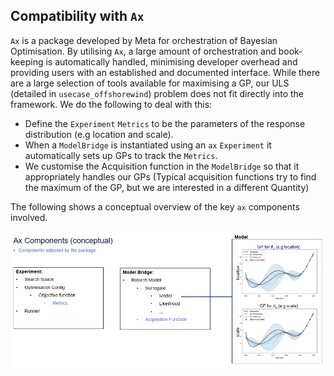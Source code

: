 ## Compatibility with `Ax`
`Ax` is a package developed by Meta for orchestration of Bayesian Optimisation. By utilising `Ax`, a large amount of orchestration and book-keeping is automatically handled, minimising developer overhead and providing users with an established and documented interface. While there are a large selection of tools available for maximising a GP, our ULS (detailed in `usecase_offshorewind`) problem does not fit directly into the framework. We do the following to deal with this:
- Define the `Experiment` `Metrics` to be the parameters of the response distribution (e.g location and scale).
- When a `ModelBridge` is instantiated using an `ax` `Experiment` it automatically sets up GPs to track the `Metrics`.
- We customise the Acquisition function in the `ModelBridge` so that it appropriately handles our GPs (Typical acquisition functions try to find the maximum of the GP, but we are interested in a different Quantity)

The following shows a conceptual overview of the key `ax` components involved.

![axtreme_ax_component_diagram](img/ax_integration/ax_component_diagram.png)
